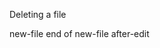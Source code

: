 Deleting a file

<mitsu-delete path="to-be-deleted.txt"></mitsu-delete>
<mitsu-write path="new-file.js" description="new file">
new-file
end of new-file
</mitsu-write>
<mitsu-write path="to-be-edited.txt" description="editing file">
after-edit
</mitsu-write>
